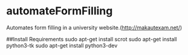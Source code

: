 # automateFormFilling
Automates form filling in a university website.(http://makautexam.net/)

##Install Requirements
sudo apt-get install scrot
sudo apt-get install python3-tk
sudo apt-get install python3-dev


